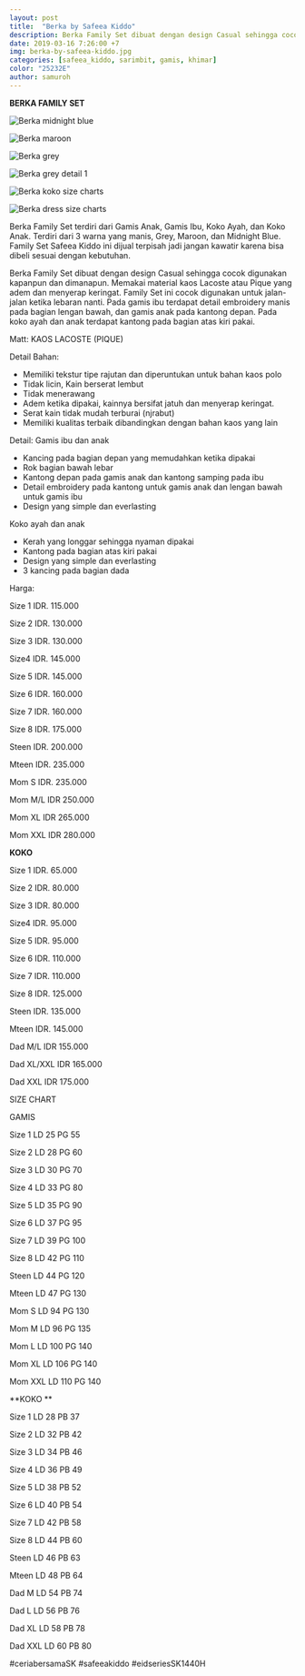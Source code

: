```yaml
---
layout: post
title:  "Berka by Safeea Kiddo"
description: Berka Family Set dibuat dengan design Casual sehingga cocok digunakan kapanpun dan dimanapun.
date: 2019-03-16 7:26:00 +7
img: berka-by-safeea-kiddo.jpg
categories: [safeea_kiddo, sarimbit, gamis, khimar]
color: "25232E"
author: samuroh
---
```


**BERKA FAMILY SET**

![Berka midnight blue](https://scontent-sin6-2.xx.fbcdn.net/v/t1.0-9/53279007_2138608713098877_4443578966942416896_n.jpg?_nc_cat=106&_nc_eui2=AeGTBmDSrJVQ0vc9yrafMTphJ2F15cNw2EeElVeN0aA8abvu_SHB1OP5A_Ehafw7lmtu0r3Rr21k9b5l6aNfEG-AolMCVyROL6zmOxgu_s3BMQ&_nc_ht=scontent-sin6-2.xx&oh=216382bf417a280e02a787ab5b71dfae&oe=5D4EED5E)

![Berka maroon](https://scontent-sin6-2.xx.fbcdn.net/v/t1.0-9/53661764_2138608756432206_1090586097324392448_n.jpg?_nc_cat=100&_nc_eui2=AeGzQMJtqrZopaP-Og77sN4XMOAuSi_uCCXwUURIcO6BcD6kX4dydeLqcZVeO-tnBPT-g9AX9ufSSRso_PmeF-jQWFLUZCMXN5GFDscjiH3vPg&_nc_ht=scontent-sin6-2.xx&oh=5840ee4adae5f0595f6ae82f7d6cab32&oe=5D10915D)

![Berka grey](https://scontent-sin6-2.xx.fbcdn.net/v/t1.0-9/54207580_2138608786432203_8849580809745596416_n.jpg?_nc_cat=107&_nc_eui2=AeEE9bNs32uFczN4tbkOp3d6j-O3dtQlc3-DGY_K76tQpCu8A973VnZZYfT38fRdJSGeqQwMxQ6l0qQ67_cv5SH5qs2wAtykpw_wnfnYXgE5kg&_nc_ht=scontent-sin6-2.xx&oh=0c15b2baf43c1e07e1889d9bb64a93b6&oe=5D0EF954)

![Berka grey detail 1](https://scontent-sin6-2.xx.fbcdn.net/v/t1.0-9/53657240_2138608833098865_8595642466097430528_n.jpg?_nc_cat=100&_nc_eui2=AeFn0LZcDU2HXX68IBicB30aFmcNKB9SBhDEEFeWVcF4Dx1N8kSAja_u_GQBUfuQoQquW1OC8ssCvVh3lnsgVh2vXuVOuJ3BjJTBWQd9lYuN3Q&_nc_ht=scontent-sin6-2.xx&oh=a51bed946868c79097a662962af6b126&oe=5D4A40AB)

![Berka koko size charts](https://scontent-sin6-2.xx.fbcdn.net/v/t1.0-9/54257129_2138608859765529_2504596413292216320_n.jpg?_nc_cat=101&_nc_eui2=AeESiHrYFPiNDS21yAhR57DFfqhEPmuXGsTMAuoGGBHnCyzoWJZnsSRexRtz0MAel_C7hw45jc1T1HnlY2-TjPUG2wfjj-r-_L2rhL6PykQCCA&_nc_ht=scontent-sin6-2.xx&oh=4ad411e300a8c5a46ff6848975c5d009&oe=5D3F9E99)

![Berka dress size charts](https://scontent-sin6-2.xx.fbcdn.net/v/t1.0-9/54730461_2138608889765526_6302589040562536448_n.jpg?_nc_cat=109&_nc_eui2=AeEIQ07fAhf46UDl7V9lybhmOg2SmCRNAoeRHpc_Df8-dYjlFAR8mwU06v0aE17OE1DTXJBtrllkl2Ld8idhMvvvmPSSoaNasFlVND0kiBqfgg&_nc_ht=scontent-sin6-2.xx&oh=758a1fea48b29284783c1c6ed69c3c34&oe=5D5055C8)


Berka Family Set terdiri dari Gamis Anak, Gamis Ibu, Koko Ayah, dan Koko Anak. Terdiri dari 3 warna yang manis, Grey, Maroon, dan Midnight Blue. Family Set Safeea Kiddo ini dijual terpisah jadi jangan kawatir karena bisa dibeli sesuai dengan kebutuhan.

Berka Family Set dibuat dengan design Casual sehingga cocok digunakan kapanpun dan dimanapun. Memakai material kaos Lacoste atau Pique yang adem dan menyerap keringat. Family Set ini cocok digunakan untuk jalan-jalan ketika lebaran nanti. Pada gamis ibu terdapat detail embroidery manis pada bagian lengan bawah, dan gamis anak pada kantong depan. Pada koko ayah dan anak terdapat kantong pada bagian atas kiri pakai. 

Matt: KAOS LACOSTE (PIQUE)

Detail Bahan:
-	Memiliki tekstur tipe rajutan dan diperuntukan untuk bahan kaos polo
-	Tidak licin, Kain berserat lembut 
-	Tidak menerawang 
-	Adem ketika dipakai, kainnya bersifat jatuh dan menyerap keringat.
-	Serat kain tidak mudah terburai (njrabut)
-	Memiliki kualitas terbaik dibandingkan dengan bahan kaos yang lain

Detail:
Gamis ibu dan anak
-	Kancing pada bagian depan yang memudahkan ketika dipakai
-	Rok bagian bawah lebar
-	Kantong depan pada gamis anak dan kantong samping pada ibu
-	Detail embroidery pada kantong untuk gamis anak dan lengan bawah untuk gamis ibu
-	Design yang simple dan everlasting

Koko ayah dan anak
-	Kerah yang longgar sehingga nyaman dipakai
-	Kantong pada bagian atas kiri pakai
-	Design yang simple dan everlasting 
-	3 kancing  pada bagian dada

Harga:

Size 1 IDR. 115.000

Size 2 IDR. 130.000

Size 3 IDR. 130.000

Size4 IDR. 145.000

Size 5 IDR. 145.000

Size 6 IDR. 160.000

Size 7 IDR. 160.000

Size 8 IDR. 175.000

Steen IDR. 200.000

Mteen IDR. 235.000

Mom S IDR. 235.000 

Mom M/L IDR 250.000

Mom XL IDR 265.000

Mom XXL IDR 280.000

**KOKO**

Size 1 IDR. 65.000

Size 2 IDR. 80.000

Size 3 IDR. 80.000

Size4 IDR. 95.000

Size 5 IDR. 95.000

Size 6 IDR. 110.000

Size 7 IDR. 110.000

Size 8 IDR. 125.000

Steen IDR. 135.000

Mteen IDR. 145.000

Dad M/L IDR 155.000

Dad XL/XXL IDR 165.000

Dad XXL IDR 175.000

SIZE CHART

GAMIS

Size 1  LD 25 PG 55

Size 2 LD 28 PG 60

Size 3 LD 30 PG 70

Size 4 LD 33 PG 80

Size 5 LD 35 PG 90

Size 6 LD 37 PG 95

Size 7  LD 39 PG 100

Size 8 LD 42 PG 110

Steen LD 44 PG 120

Mteen LD 47 PG 130

Mom S LD 94 PG 130

Mom M LD 96 PG 135

Mom L LD 100 PG 140

Mom XL LD 106 PG 140

Mom XXL LD 110 PG 140


**KOKO **

Size 1 LD 28 PB 37

Size 2 LD 32 PB 42

Size 3 LD 34 PB 46

Size 4 LD 36 PB 49

Size 5 LD 38 PB 52

Size 6 LD 40 PB 54

Size 7 LD 42 PB 58

Size 8 LD 44 PB 60

Steen LD 46 PB 63

Mteen LD 48 PB 64

Dad M LD 54 PB 74

Dad L LD 56 PB 76

Dad XL LD 58 PB 78

Dad XXL LD 60 PB 80

#ceriabersamaSK
#safeeakiddo
#eidseriesSK1440H
